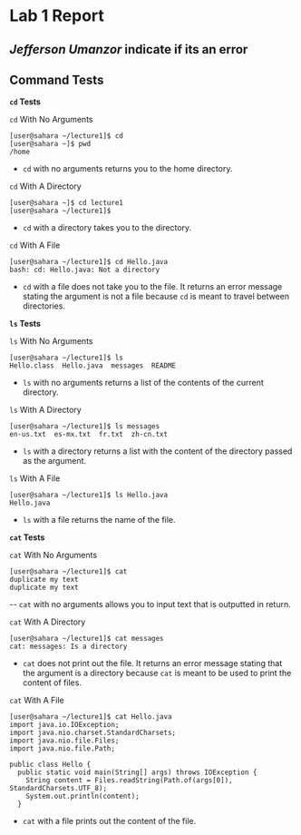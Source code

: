 # Lab 1 Report
*Jefferson Umanzor*
indicate if its an error
---

## Command Tests
**`cd` Tests**

`cd` With No Arguments
```
[user@sahara ~/lecture1]$ cd
[user@sahara ~]$ pwd
/home
```
- `cd` with no arguments returns you to the home directory.

`cd` With A Directory
```
[user@sahara ~]$ cd lecture1
[user@sahara ~/lecture1]$
```
- `cd` with a directory takes you to the directory.

`cd` With A File
```
[user@sahara ~/lecture1]$ cd Hello.java
bash: cd: Hello.java: Not a directory
```
- `cd` with a file does not take you to the file. It returns an error message stating the argument is not a file because `cd` is meant to travel between directories.

**`ls` Tests**

`ls` With No Arguments
```
[user@sahara ~/lecture1]$ ls
Hello.class  Hello.java  messages  README
```
- `ls` with no arguments returns a list of the contents of the current directory.

`ls` With A Directory
```
[user@sahara ~/lecture1]$ ls messages
en-us.txt  es-mx.txt  fr.txt  zh-cn.txt
```
- `ls` with a directory returns a list with the content of the directory passed as the argument.

`ls` With A File
```
[user@sahara ~/lecture1]$ ls Hello.java
Hello.java
```
- `ls` with a file returns the name of the file.

**`cat` Tests**

`cat` With No Arguments
```
[user@sahara ~/lecture1]$ cat
duplicate my text
duplicate my text
```
-- `cat` with no arguments allows you to input text that is outputted in return.

`cat` With A Directory
```
[user@sahara ~/lecture1]$ cat messages
cat: messages: Is a directory
```
- `cat` does not print out the file. It returns an error message stating that the argument is a directory because `cat` is meant to be used to print the content of files.

`cat` With A File
```
[user@sahara ~/lecture1]$ cat Hello.java
import java.io.IOException;
import java.nio.charset.StandardCharsets;
import java.nio.file.Files;
import java.nio.file.Path;

public class Hello {
  public static void main(String[] args) throws IOException {
    String content = Files.readString(Path.of(args[0]), StandardCharsets.UTF_8);    
    System.out.println(content);
  }
```
- `cat` with a file prints out the content of the file.

